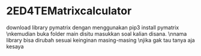 # 2ED4TEMatrixcalculator
download library pymatrix dengan menggunakan pip3 install pymatrix
\nkemudian buka folder main disitu masukkan soal kalian disana.
\nnama library bisa dirubah sesuai keinginan masing-masing
\njika gak tau tanya aja kesaya
